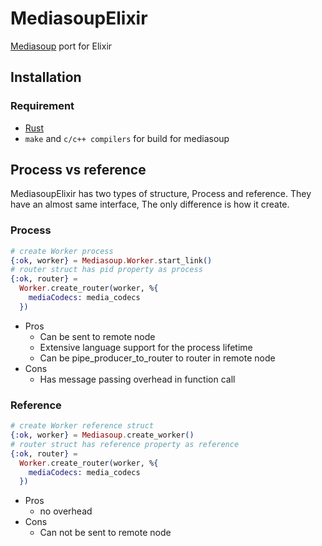 # MediasoupElixir
 [Mediasoup](https://mediasoup.org/) port for Elixir

## Installation
### Requirement
  * [Rust](https://www.rust-lang.org/)
  * `make` and `c/c++ compilers` for build for mediasoup


## Process vs reference
MediasoupElixir has two types of structure, Process and reference.
They have an almost same interface, The only difference is how it create.

### Process
``` elixir
# create Worker process
{:ok, worker} = Mediasoup.Worker.start_link()
# router struct has pid property as process
{:ok, router} =
  Worker.create_router(worker, %{
    mediaCodecs: media_codecs
  })
```
* Pros
  * Can be sent to remote node
  * Extensive language support for the process lifetime
  * Can be pipe_producer_to_router to router in remote node
* Cons
  * Has message passing overhead in function call

### Reference
``` elixir
# create Worker reference struct
{:ok, worker} = Mediasoup.create_worker()
# router struct has reference property as reference
{:ok, router} =
  Worker.create_router(worker, %{
    mediaCodecs: media_codecs
  })
```
* Pros
  * no overhead
* Cons
  * Can not be sent to remote node